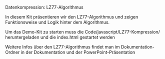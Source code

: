 Datenkompression: LZ77-Algorithmus 

In diesem Kit präsentieren wir den LZ77-Algorithmus und zeigen Funktionsweise und Logik hinter dem Algorithmus. 

Um das Demo-Kit zu starten muss die Code/javascript/LZ77-Kompression/ heruntergeladen und die index.html gestartet werden 

Weitere Infos über den LZ77-Algorithmus findet man im Dokumentation-Ordner in der Dokumentation und der PowerPoint-Präsentation
